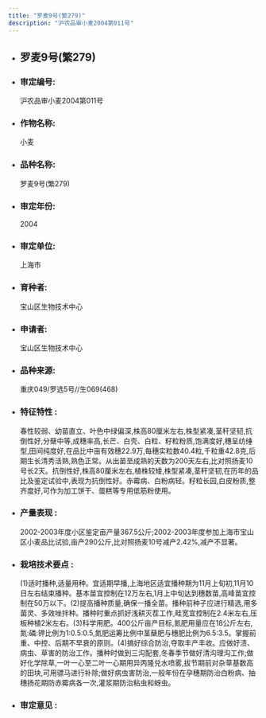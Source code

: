```yaml
---
title: "罗麦9号(繁279)"
description: "沪农品审小麦2004第011号"
---
```

* ## 罗麦9号(繁279)
* ###  审定编号:  
   沪农品审小麦2004第011号

*  ### 作物名称:  
   小麦

*   ###  品种名称: 
    罗麦9号(繁279)

*   ### 审定年份: 
    2004

*   ### 审定单位:  
    上海市

*   ### 育种者:  
    宝山区生物技术中心

*   ### 申请者:  
    宝山区生物技术中心

*   ### 品种来源:  
    重庆049/罗选5号//生069(468)

*   ### 特征特性 : 
    春性较弱、幼苗直立、叶色中绿偏深,株高80厘米左右,株型紧凑,茎秆坚韧,抗倒性好,分蘖中等,成穗率高,长芒、白壳、白粒、籽粒粉质,饱满度好,穗呈纺缍型,田间纯度好,在品比中亩有效穗22.9万,每穗实粒数40.4粒,千粒重42.8克,后期生长清秀活熟,熟色正常。从出苗至成熟的天数为200天左右,比对照扬麦10号长2天。抗倒性好,株高80厘米左右,植株较矮,株型紧凑,茎秆坚韧,在历年的品比及鉴定试验中,表现为抗倒性好。赤霉病、白粉病轻。籽粒长园,白皮粉质,整齐度好,可作为加工饼干、蛋糕等专用低筋粉使用。

*   ### 产量表现 : 
    2002-2003年度小区鉴定亩产量367.5公斤;2002-2003年度参加上海市宝山区小麦品比试验,亩产290公斤,比对照扬麦10号减产2.42%,减产不显著。

*   ### 栽培技术要点 : 
    (1)适时播种,适量用种。宜适期早播,上海地区适宜播种期为11月上旬初,11月10日左右结束播种。基本苗宜控制在12万左右,1月上中旬达到穗数苗,高峰苗宜控制在50万以下。(2)提高播种质量,确保一播全苗。播种前种子应进行精选,用多菌灵、多效唑拌种。播种时重点抓好浅耕灭茬工作,畦宽宜控制在2.4米左右,压板种植2米左右。(3)科学用肥。400公斤亩产目标,氮肥用量应在18公斤左右,氮:磷:钾比例为1:0.5:0.5,氮肥运筹比例中茎蘖肥与穗肥比例为6.5:3.5。掌握前重、中控、后期不早衰的原则。(4)搞好综合防治,夺取丰产丰收。应做好渍、病虫、草害的防治工作。播种时做到三沟配套,冬春季节做好清沟理沟工作;做好化学除草,一叶一心至二叶一心期用异丙隆兑水喷雾,拔节期前对杂草基数高的田块,可用骠马进行补除;做好病虫害防治,一般年份在孕穗期防治白粉病、抽穗扬花期防赤霉病各一次,灌浆期防治粘虫和蚜虫。

*   ### 审定意见 : 
    

